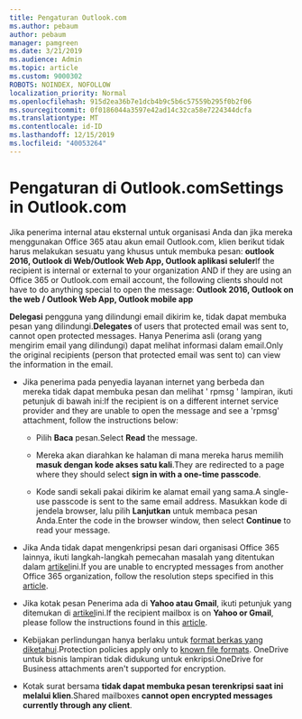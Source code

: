 ```yaml
---
title: Pengaturan Outlook.com
ms.author: pebaum
author: pebaum
manager: pamgreen
ms.date: 3/21/2019
ms.audience: Admin
ms.topic: article
ms.custom: 9000302
ROBOTS: NOINDEX, NOFOLLOW
localization_priority: Normal
ms.openlocfilehash: 915d2ea36b7e1dcb4b9c5b6c57559b295f0b2f06
ms.sourcegitcommit: 0f0186044a3597e42ad14c32ca58e7224344dcfa
ms.translationtype: MT
ms.contentlocale: id-ID
ms.lasthandoff: 12/15/2019
ms.locfileid: "40053264"
---
```

# <a name="settings-in-outlookcom"></a><span data-ttu-id="31633-102">Pengaturan di Outlook.com</span><span class="sxs-lookup"><span data-stu-id="31633-102">Settings in Outlook.com</span></span>

<span data-ttu-id="31633-103">Jika penerima internal atau eksternal untuk organisasi Anda dan jika mereka menggunakan Office 365 atau akun email Outlook.com, klien berikut tidak harus melakukan sesuatu yang khusus untuk membuka pesan: **outlook 2016, Outlook di Web/Outlook Web App, Outlook aplikasi seluler**</span><span class="sxs-lookup"><span data-stu-id="31633-103">If the recipient is internal or external to your organization AND if they are using an Office 365 or Outlook.com email account, the following clients should not have to do anything special to open the message: **Outlook 2016, Outlook on the web / Outlook Web App, Outlook mobile app**</span></span>

<span data-ttu-id="31633-104">**Delegasi** pengguna yang dilindungi email dikirim ke, tidak dapat membuka pesan yang dilindungi.</span><span class="sxs-lookup"><span data-stu-id="31633-104">**Delegates** of users that protected email was sent to, cannot open protected messages.</span></span> <span data-ttu-id="31633-105">Hanya Penerima asli (orang yang mengirim email yang dilindungi) dapat melihat informasi dalam email.</span><span class="sxs-lookup"><span data-stu-id="31633-105">Only the original recipients (person that protected email was sent to) can view the information in the email.</span></span>

- <span data-ttu-id="31633-106">Jika penerima pada penyedia layanan internet yang berbeda dan mereka tidak&nbsp;dapat membuka pesan dan melihat ' rpmsg ' lampiran, ikuti petunjuk di bawah ini:</span><span class="sxs-lookup"><span data-stu-id="31633-106">If the recipient is on a different internet service provider and they are&nbsp;unable to open the message and see a 'rpmsg' attachment, follow the instructions below:</span></span>
    
    - <span data-ttu-id="31633-107">Pilih **Baca** pesan.</span><span class="sxs-lookup"><span data-stu-id="31633-107">Select **Read** the message.</span></span>
    
    - <span data-ttu-id="31633-108">Mereka akan diarahkan ke halaman di mana mereka harus memilih **masuk dengan kode akses satu kali**.</span><span class="sxs-lookup"><span data-stu-id="31633-108">They are redirected to a page where they should select **sign in with a one-time passcode**.</span></span>
    
    - <span data-ttu-id="31633-109">Kode sandi sekali pakai dikirim ke alamat email yang sama.</span><span class="sxs-lookup"><span data-stu-id="31633-109">A single-use passcode is sent to the same email address.</span></span> <span data-ttu-id="31633-110">Masukkan kode di jendela browser, lalu pilih **Lanjutkan** untuk membaca pesan Anda.</span><span class="sxs-lookup"><span data-stu-id="31633-110">Enter the code in the browser window, then select **Continue** to read your message.</span></span>

- <span data-ttu-id="31633-111">Jika Anda tidak dapat mengenkripsi pesan dari organisasi Office 365 lainnya, ikuti langkah-langkah pemecahan masalah yang ditentukan dalam [artikel](https://support.office.com/article/known-issues-opening-irm-protected-emails-sent-from-users-in-other-office-365-organizations-0dec0593-a05d-4aa2-8445-9311ebab3164)ini.</span><span class="sxs-lookup"><span data-stu-id="31633-111">If you are unable to encrypted messages from another Office 365 organization, follow the resolution steps specified in this [article](https://support.office.com/article/known-issues-opening-irm-protected-emails-sent-from-users-in-other-office-365-organizations-0dec0593-a05d-4aa2-8445-9311ebab3164).</span></span>

- <span data-ttu-id="31633-112">Jika kotak pesan Penerima ada di **Yahoo atau Gmail**, ikuti petunjuk</span> yang ditemukan di [artikel](https://support.office.com/article/how-do-i-open-a-protected-message-1157a286-8ecc-4b1e-ac43-2a608fbf3098)ini.</span><span class="sxs-lookup"><span data-stu-id="31633-112">If the recipient mailbox is on **Yahoo or Gmail**, please follow the instructions</span> found in this [article](https://support.office.com/article/how-do-i-open-a-protected-message-1157a286-8ecc-4b1e-ac43-2a608fbf3098).</span></span>

- <span data-ttu-id="31633-113">Kebijakan perlindungan hanya berlaku untuk [format berkas yang diketahui](https://docs.microsoft.com/azure/information-protection/rms-client/client-admin-guide-file-types).</span><span class="sxs-lookup"><span data-stu-id="31633-113">Protection policies apply only to [known file formats](https://docs.microsoft.com/azure/information-protection/rms-client/client-admin-guide-file-types).</span></span> <span data-ttu-id="31633-114">OneDrive untuk bisnis lampiran tidak didukung untuk enkripsi.</span><span class="sxs-lookup"><span data-stu-id="31633-114">OneDrive for Business attachments aren't supported for encryption.</span></span>

- <span data-ttu-id="31633-115">Kotak surat bersama **tidak dapat membuka pesan terenkripsi saat ini melalui klien**.</span><span class="sxs-lookup"><span data-stu-id="31633-115">Shared mailboxes **cannot open encrypted messages currently through any client**.</span></span> 
